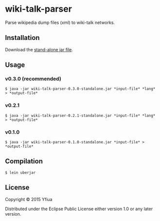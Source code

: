 # wiki-talk-parser

Parse wikipedia dump files (xml) to wiki-talk networks.

## Installation

Download the [stand-alone jar file](https://github.com/yfiua/wiki-talk-parser/releases).

## Usage
### v0.3.0 (recommended)

    $ java -jar wiki-talk-parser-0.3.0-standalone.jar *input-file* *lang* > *output-file*

### v0.2.1

    $ java -jar wiki-talk-parser-0.2.1-standalone.jar *input-file* *lang* > *output-file*

### v0.1.0

    $ java -jar wiki-talk-parser-0.1.0-standalone.jar *input-file* > *output-file*

## Compilation

    $ lein uberjar

## License

Copyright © 2015 Yfiua

Distributed under the Eclipse Public License either version 1.0 or any later version.
